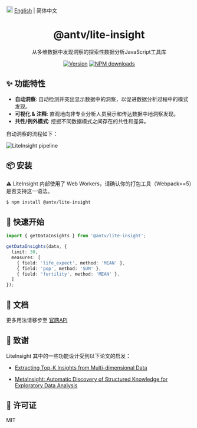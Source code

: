 <img src="https://gw.alipayobjects.com/zos/antfincdn/R8sN%24GNdh6/language.svg" width="18"> [English](../README.md) | 简体中文


<h1 align="center">
<b>@antv/lite-insight</b>
</h1>

<div align="center">
从多维数据中发现洞察的探索性数据分析JavaScript工具库


[![Version](https://badgen.net/npm/v/@antv/lite-insight)](https://www.npmjs.com/@antv/lite-insight)
[![NPM downloads](http://img.shields.io/npm/dm/@antv/lite-insight.svg)](http://npmjs.com/@antv/lite-insight)
</div>


## ✨ 功能特性

* **自动洞察**: 自动检测并突出显示数据中的洞察，以促进数据分析过程中的模式发现。
* **可视化 & 注释**: 直观地向非专业分析人员展示和传达数据中地洞察发现。
* **共性/例外模式**: 挖掘不同数据模式之间存在的共性和差异。

自动洞察的流程如下：

<img src='https://gw.alipayobjects.com/zos/antfincdn/nLmy8%26OiOh/li-pipeline-zh.jpg' alt='LiteInsight pipeline' />

## 📦 安装

⚠️ LiteInsight 内部使用了 Web Workers，请确认你的打包工具（Webpack>=5）是否支持这一语法。

```bash
$ npm install @antv/lite-insight
```

## 🔨 快速开始


```ts
import { getDataInsights } from '@antv/lite-insight';

getDataInsights(data, {
  limit: 30,
  measures: [
    { field: 'life_expect', method: 'MEAN' },
    { field: 'pop', method: 'SUM' },
    { field: 'fertility', method: 'MEAN' },
  ]
});
```

## 📖 文档

更多用法请移步至 [官网API](https://ava.antv.vision/zh/docs/api/lite-insight/auto-insights)

## 🧷 致谢

LiteInsight 其中的一些功能设计受到以下论文的启发：

* [Extracting Top-K Insights from Multi-dimensional Data](https://www.microsoft.com/en-us/research/uploads/prod/2017/02/Insights_SIGMOD17.pdf)


* [MetaInsight: Automatic Discovery of Structured Knowledge for Exploratory Data Analysis](https://www.microsoft.com/en-us/research/uploads/prod/2021/03/rdm337-maA.pdf)

## 📄 许可证

MIT
